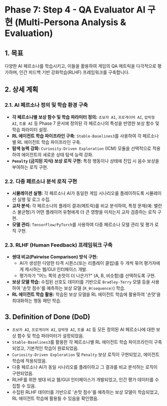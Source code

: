# Phase 7: Step 4 - QA Evaluator AI 구현 (Multi-Persona Analysis & Evaluation)

## 1. 목표
다양한 AI 페르소나를 학습시키고, 이들을 활용하여 게임의 QA 메트릭을 다각적으로 평가하며, 인간 피드백 기반 강화학습(RLHF) 프레임워크를 구축합니다.

## 2. 상세 계획

### 2.1. AI 페르소나 정의 및 학습 환경 구축
*   **각 페르소나별 보상 함수 및 학습 파라미터 정의:** `초보자 AI`, `프로게이머 AI`, `압박형 AI`, `트롤 AI` 등 Phase 7 문서에 정의된 각 페르소나의 특성을 반영한 보상 함수 및 학습 파라미터 설정.
*   **RL 에이전트 학습 파이프라인 구축:** `Stable-Baselines3`를 사용하여 각 페르소나별 RL 에이전트 학습 파이프라인 구축.
*   **탐색 능력 강화:** `Curiosity-Driven Exploration` (ICM) 모듈을 선택적으로 적용하여 에이전트의 새로운 상태 탐색 능력 강화.
*   **`Penalty` (금지된 지식) 보상 로직 구현:** 특정 행동이나 상태에 진입 시 음수 보상을 부여하는 로직 구현.

### 2.2. 다중 페르소나 분석 로직 구현
*   **시뮬레이션 실행:** 각 페르소나 AI가 동일한 게임 시나리오를 플레이하도록 시뮬레이션 실행 및 로그 수집.
*   **교차 분석:** 각 페르소나의 플레이 결과(메트릭)를 비교 분석하여, 특정 문제(예: 밸런스 불균형)가 어떤 플레이어 유형에게 더 큰 영향을 미치는지 교차 검증하는 로직 구현.
*   **모델 관리:** `TensorFlow/PyTorch`를 사용하여 다중 페르소나 모델 관리 및 평가 로직 구현.

### 2.3. RLHF (Human Feedback) 프레임워크 구축
*   **쌍대 비교(Pairwise Comparison) 방식 구현:**
    *   AI가 생성한 다양한 타격 시퀀스(또는 리플레이 클립)를 두 개씩 묶어 평가자에게 제시하는 웹/GUI 인터페이스 개발.
    *   평가자가 "어느 쪽의 손맛이 더 나은가?" (A, B, 비슷함)를 선택하도록 구현.
*   **보상 모델 학습:** 수집된 선호도 데이터를 기반으로 `Bradley-Terry` 모델 등을 사용하여 '손맛 점수'를 예측하는 보상 모델 (`R_θ(sequence)`) 학습.
*   **RL 에이전트 학습 활용:** 학습된 보상 모델을 RL 에이전트 학습에 활용하여 '손맛'을 최대화하는 행동 패턴 학습.

## 3. Definition of Done (DoD)
*   `초보자 AI`, `프로게이머 AI`, `압박형 AI`, `트롤 AI` 등 모든 정의된 AI 페르소나에 대한 보상 함수 및 학습 파라미터가 설정되었음.
*   `Stable-Baselines3`를 활용한 각 페르소나별 RL 에이전트 학습 파이프라인이 구축되었고, 기본적인 학습이 완료되었음.
*   `Curiosity-Driven Exploration` 및 `Penalty` 보상 로직이 구현되었고, 에이전트 학습에 적용되었음.
*   다중 페르소나 AI가 동일 시나리오를 플레이하고 그 결과를 비교 분석하는 로직이 구현되었음.
*   RLHF를 위한 쌍대 비교 웹/GUI 인터페이스가 개발되었고, 인간 평가 데이터를 수집할 수 있음.
*   수집된 RLHF 데이터를 기반으로 '손맛 점수'를 예측하는 보상 모델이 학습되었고, RL 에이전트 학습에 활용될 수 있음을 확인했음.